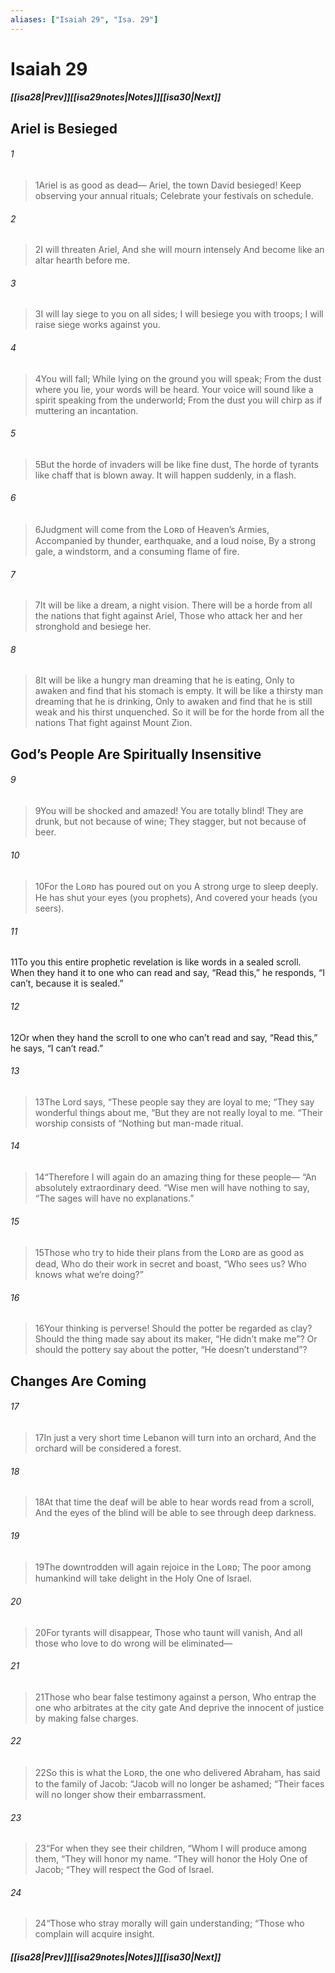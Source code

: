 ```yaml
---
aliases: ["Isaiah 29", "Isa. 29"]
---
```

# Isaiah 29
##### <span class=arrow-left></span>[[isa28|Prev]]<span class=navigation-separator></span>[[isa29notes|Notes]]<span class=navigation-separator></span>[[isa30|Next]]<span class=arrow-right></span>
## Ariel is Besieged
###### 1
><span class=verse-first-poetry>1</span>Ariel is as good as dead—
>Ariel, the town David besieged!
>Keep observing your annual rituals;
>Celebrate your festivals on schedule.
###### 2
><span class=verse-body-poetry>2</span>I will threaten Ariel,
>And she will mourn intensely
>And become like an altar hearth before me.
###### 3
><span class=verse-body-poetry>3</span>I will lay siege to you on all sides;
>I will besiege you with troops;
>I will raise siege works against you.
###### 4
><span class=verse-body-poetry>4</span>You will fall;
>While lying on the ground you will speak;
>From the dust where you lie, your words will be heard.
>Your voice will sound like a spirit speaking from the underworld;
>From the dust you will chirp as if muttering an incantation.
<div class=paragraph-break></div>

###### 5
><span class=verse-first-poetry>5</span>But the horde of invaders will be like fine dust,
>The horde of tyrants like chaff that is blown away.
>It will happen suddenly, in a flash.
###### 6
><span class=verse-body-poetry>6</span>Judgment will come from the Lᴏʀᴅ of Heaven’s Armies,
>Accompanied by thunder, earthquake, and a loud noise,
>By a strong gale, a windstorm, and a consuming flame of fire.
###### 7
><span class=verse-body-poetry>7</span>It will be like a dream, a night vision.
>There will be a horde from all the nations that fight against Ariel,
>Those who attack her and her stronghold and besiege her.
###### 8
><span class=verse-body-poetry>8</span>It will be like a hungry man dreaming that he is eating,
>Only to awaken and find that his stomach is empty.
>It will be like a thirsty man dreaming that he is drinking,
>Only to awaken and find that he is still weak and his thirst unquenched.
>So it will be for the horde from all the nations
>That fight against Mount Zion.
## God’s People Are Spiritually Insensitive
###### 9
><span class=verse-first-poetry>9</span>You will be shocked and amazed!
>You are totally blind!
>They are drunk, but not because of wine;
>They stagger, but not because of beer.
###### 10
><span class=verse-body-poetry>10</span>For the Lᴏʀᴅ has poured out on you
>A strong urge to sleep deeply.
>He has shut your eyes (you prophets),
>And covered your heads (you seers).
<div class=paragraph-break></div>

###### 11
<span class=verse-body>11</span>To you this entire prophetic revelation is like words in a sealed scroll. When they hand it to one who can read and say, “Read this,” he responds, “I can’t, because it is sealed.”
###### 12
<span class=verse-body>12</span>Or when they hand the scroll to one who can’t read and say, “Read this,” he says, “I can’t read.”
<div class=paragraph-break></div>

###### 13
><span class=verse-first-poetry>13</span>The Lord says,
><span class=poetry-quote-double>“</span>These people say they are loyal to me;
><span class=poetry-quote-double>“</span>They say wonderful things about me,
><span class=poetry-quote-double>“</span>But they are not really loyal to me.
><span class=poetry-quote-double>“</span>Their worship consists of
><span class=poetry-quote-double>“</span>Nothing but man-made ritual.
###### 14
><span class=verse-body-poetry>14</span><span class=poetry-quote-double>“</span>Therefore I will again do an amazing thing for these people—
><span class=poetry-quote-double>“</span>An absolutely extraordinary deed.
><span class=poetry-quote-double>“</span>Wise men will have nothing to say,
><span class=poetry-quote-double>“</span>The sages will have no explanations.”
<div class=paragraph-break></div>

###### 15
><span class=verse-first-poetry>15</span>Those who try to hide their plans from the Lᴏʀᴅ are as good as dead,
>Who do their work in secret and boast,
><span class=poetry-quote-double>“</span>Who sees us? Who knows what we’re doing?”
###### 16
><span class=verse-body-poetry>16</span>Your thinking is perverse!
>Should the potter be regarded as clay?
>Should the thing made say about its maker, “He didn’t make me”?
>Or should the pottery say about the potter, “He doesn’t understand”?
## Changes Are Coming
###### 17
><span class=verse-first-poetry>17</span>In just a very short time
>Lebanon will turn into an orchard,
>And the orchard will be considered a forest.
###### 18
><span class=verse-body-poetry>18</span>At that time the deaf will be able to hear words read from a scroll,
>And the eyes of the blind will be able to see through deep darkness.
###### 19
><span class=verse-body-poetry>19</span>The downtrodden will again rejoice in the Lᴏʀᴅ;
>The poor among humankind will take delight in the Holy One of Israel.
###### 20
><span class=verse-body-poetry>20</span>For tyrants will disappear,
>Those who taunt will vanish,
>And all those who love to do wrong will be eliminated—
###### 21
><span class=verse-body-poetry>21</span>Those who bear false testimony against a person,
>Who entrap the one who arbitrates at the city gate
>And deprive the innocent of justice by making false charges.
<div class=paragraph-break></div>

###### 22
><span class=verse-first-poetry>22</span>So this is what the Lᴏʀᴅ, the one who delivered Abraham, has said to the family of Jacob:
><span class=poetry-quote-double>“</span>Jacob will no longer be ashamed;
><span class=poetry-quote-double>“</span>Their faces will no longer show their embarrassment.
###### 23
><span class=verse-body-poetry>23</span><span class=poetry-quote-double>“</span>For when they see their children,
><span class=poetry-quote-double>“</span>Whom I will produce among them,
><span class=poetry-quote-double>“</span>They will honor my name.
><span class=poetry-quote-double>“</span>They will honor the Holy One of Jacob;
><span class=poetry-quote-double>“</span>They will respect the God of Israel.
###### 24
><span class=verse-body-poetry>24</span><span class=poetry-quote-double>“</span>Those who stray morally will gain understanding;
><span class=poetry-quote-double>“</span>Those who complain will acquire insight.
##### <span class=arrow-left></span>[[isa28|Prev]]<span class=navigation-separator></span>[[isa29notes|Notes]]<span class=navigation-separator></span>[[isa30|Next]]<span class=arrow-right></span>